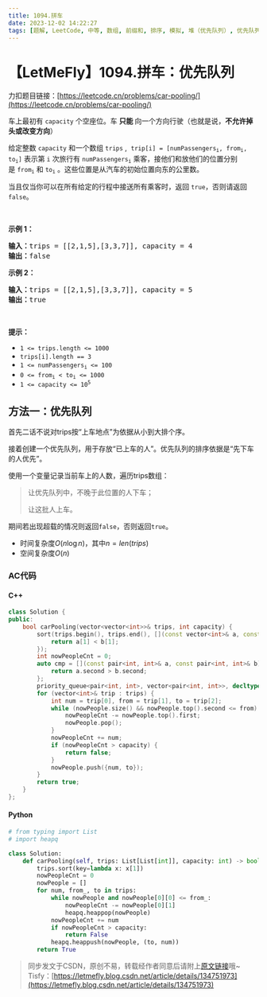 ```yaml
---
title: 1094.拼车
date: 2023-12-02 14:22:27
tags: [题解, LeetCode, 中等, 数组, 前缀和, 排序, 模拟, 堆（优先队列）, 优先队列]
---
```


# 【LetMeFly】1094.拼车：优先队列

力扣题目链接：[https://leetcode.cn/problems/car-pooling/](https://leetcode.cn/problems/car-pooling/)

<p>车上最初有&nbsp;<code>capacity</code>&nbsp;个空座位。车&nbsp;<strong>只能&nbsp;</strong>向一个方向行驶（也就是说，<strong>不允许掉头或改变方向</strong>）</p>

<p>给定整数&nbsp;<code>capacity</code>&nbsp;和一个数组 <code>trips</code> , &nbsp;<code>trip[i] = [numPassengers<sub>i</sub>, from<sub>i</sub>, to<sub>i</sub>]</code>&nbsp;表示第 <code>i</code> 次旅行有&nbsp;<code>numPassengers<sub>i</sub></code>&nbsp;乘客，接他们和放他们的位置分别是&nbsp;<code>from<sub>i</sub></code>&nbsp;和&nbsp;<code>to<sub>i</sub></code>&nbsp;。这些位置是从汽车的初始位置向东的公里数。</p>

<p>当且仅当你可以在所有给定的行程中接送所有乘客时，返回&nbsp;<code>true</code>，否则请返回 <code>false</code>。</p>

<p>&nbsp;</p>

<p><strong>示例 1：</strong></p>

<pre>
<strong>输入：</strong>trips = [[2,1,5],[3,3,7]], capacity = 4
<strong>输出：</strong>false
</pre>

<p><strong>示例 2：</strong></p>

<pre>
<strong>输入：</strong>trips = [[2,1,5],[3,3,7]], capacity = 5
<strong>输出：</strong>true
</pre>

<p>&nbsp;</p>

<p><strong>提示：</strong></p>

<ul>
	<li><code>1 &lt;= trips.length &lt;= 1000</code></li>
	<li><code>trips[i].length == 3</code></li>
	<li><code>1 &lt;= numPassengers<sub>i</sub>&nbsp;&lt;= 100</code></li>
	<li><code>0 &lt;= from<sub>i</sub>&nbsp;&lt; to<sub>i</sub>&nbsp;&lt;= 1000</code></li>
	<li><code>1 &lt;= capacity &lt;= 10<sup>5</sup></code></li>
</ul>


    
## 方法一：优先队列

首先二话不说对trips按“上车地点”为依据从小到大排个序。

接着创建一个优先队列，用于存放“已上车的人”。优先队列的排序依据是“先下车的人优先”。

使用一个变量记录当前车上的人数，遍历trips数组：

> 让优先队列中，不晚于此位置的人下车；
>
> 让这批人上车。

期间若出现超载的情况则返回```false```，否则返回```true```。

+ 时间复杂度$O(n\log n)$，其中$n=len(trips)$
+ 空间复杂度$O(n)$

### AC代码

#### C++

```cpp
class Solution {
public:
    bool carPooling(vector<vector<int>>& trips, int capacity) {
        sort(trips.begin(), trips.end(), [](const vector<int>& a, const vector<int>& b) {
            return a[1] < b[1];
        });
        int nowPeopleCnt = 0;
        auto cmp = [](const pair<int, int>& a, const pair<int, int>& b) {
            return a.second > b.second;
        };
        priority_queue<pair<int, int>, vector<pair<int, int>>, decltype(cmp)> nowPeople(cmp);
        for (vector<int>& trip : trips) {
            int num = trip[0], from = trip[1], to = trip[2];
            while (nowPeople.size() && nowPeople.top().second <= from) {
                nowPeopleCnt -= nowPeople.top().first;
                nowPeople.pop();
            }
            nowPeopleCnt += num;
            if (nowPeopleCnt > capacity) {
                return false;
            }
            nowPeople.push({num, to});
        }
        return true;
    }
};
```

#### Python

```python
# from typing import List
# import heapq

class Solution:
    def carPooling(self, trips: List[List[int]], capacity: int) -> bool:
        trips.sort(key=lambda x: x[1])
        nowPeopleCnt = 0
        nowPeople = []
        for num, from_, to in trips:
            while nowPeople and nowPeople[0][0] <= from_:
                nowPeopleCnt -= nowPeople[0][1]
                heapq.heappop(nowPeople)
            nowPeopleCnt += num
            if nowPeopleCnt > capacity:
                return False
            heapq.heappush(nowPeople, (to, num))
        return True
```

> 同步发文于CSDN，原创不易，转载经作者同意后请附上[原文链接](https://blog.tisfy.eu.org/2023/12/02/LeetCode%201094.%E6%8B%BC%E8%BD%A6/)哦~
> Tisfy：[https://letmefly.blog.csdn.net/article/details/134751973](https://letmefly.blog.csdn.net/article/details/134751973)
